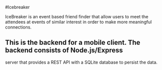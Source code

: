 #Icebreaker

IceBreaker is an event based friend finder that allow users to meet the 
attendees at events of similar interest in order to make more meaningful 
connections.

## This is the backend for a mobile client. The backend consists of Node.js/Express
server that provides a REST API with a SQLite database to persist the data.